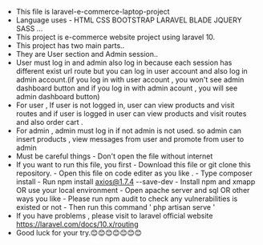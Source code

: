 - This file is laravel-e-commerce-laptop-project
- Language uses
        - HTML CSS BOOTSTRAP LARAVEL BLADE JQUERY SASS ...
- This project is e-commerce website project using laravel 10.
- This project has two main parts..
- They are User section and Admin session..
- User must log in and admin also log in because each session has different exist url route but you can log in user account and also log in admin account.(if you log in with user account , 
  you won't see admin dashboard button and if you log in with admin acount , you will see admin dashboard button)
- For user , If user is not logged in, user can view products and visit routes and if user is logged in user can view products and visit routes and also order cart .
- For admin , admin must log in if not admin is not used. so admin can insert products , view messages from user and promote from user to admin
- Must be careful things
             - Don't open the file without internet
- If you want to run this file, you first 
         - Download this file or git clone this repository.
         - Open this file on code editer as you like .
         - Type composer install
         - Run npm install axios@1.7.4 --save-dev
         - Install npm and xmapp OR use your local environment
         - Open apache server and sql  OR other ways you like
         - Please run npm audit to check any vulnerabilities is existed or not
         - Then run this command ' php artisan serve '
- If you have problems , please visit to laravel official website https://laravel.com/docs/10.x/routing
- Good luck for your try.😊😊😊😊😊😊😊
